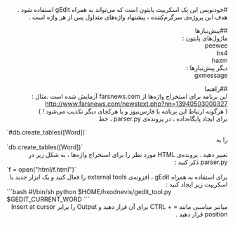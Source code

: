<div dir=rtl>
#خودنویس  
این یک اسکریپت پایتون است که می‌تواند به همراه gEdit استفاده شود .  
هدف این پروژه‌ی سرگرم‌کننده ، پیشنهاد واژه‌های متداول پس از هر واژه است .  

##پیش‌نیازها  
ماژول‌های پایتون :  
peewee  
bs4  
hazm  
دیگر پیش‌نیازها :  
gxmessage  

##راهنما  
این برنامه برای استخراج واژه‌ها از farsnews.com آزمایش شده است .مثال :  
http://www.farsnews.com/newstext.php?nn=13940503000327  
( هرگونه ارتباط این برنامه با فارس‌نیوز و یا هرکجای دیگر تکذیب می‌شود ! )  
برای ایجاد پایگاه‌داده ، در پرونده‌ی parser.py ، خط  
</div>
<div dir=ltr>
`#db.create_tables([Word])`  
</div>
<div dir=rtl>
را به  
</div>
<div dir=ltr>
`db.create_tables([Word])`  
</div>
<div dir=rtl>
تغییر دهید .  
پرونده‌ی HTML مورد نظر را برای استخراج واژه‌ها ، به شکل زیر در parser.py ذکر کنید :  
</div>
<div dir=ltr>
`f = open("html/f.html")`  
</div>
<div dir=rtl>
برای استفاده به همراه gEdit ، افزونه‌ی external tools را فعال کنید و یک ابزار جدید با اسکریپت زیر ایجاد کنید :  
</div>
<div dir=ltr>
```bash
#!/bin/sh
python $HOME/hxodnevis/gedit_tool.py $GEDIT_CURRENT_WORD
```  
</div>
<div dir=rtl>
میانبر مناسبی مانند = + CTRL  برای آن قرار دهید و Output را برابر Insert at cursor position قرار دهید .  
</div>
